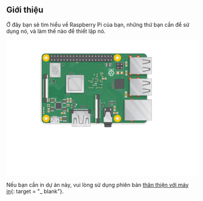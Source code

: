## Giới thiệu

Ở đây bạn sẽ tìm hiểu về Raspberry Pi của bạn, những thứ bạn cần để sử dụng nó, và làm thế nào để thiết lập nó.

![cắm vào pi](images/pi-plug-in.gif)

Nếu bạn cần in dự án này, vui lòng sử dụng phiên bản [thân thiện với máy in](https://projects.raspberrypi.org/en/projects/aspberry-pi-setting-up/print){: target = "_ blank"}.